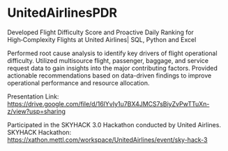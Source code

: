 # UnitedAirlinesPDR
Developed Flight Difficulty Score and Proactive Daily Ranking for High‑Complexity Flights at United Airlines| SQL, Python and Excel

Performed root cause analysis to identify key drivers of flight operational difficulty. 
Utilized multisource flight, passenger, baggage, and service request data to gain insights into the major contributing factors.
Provided actionable recommendations based on data-driven findings to improve operational performance and resource allocation.

Presentation Link: https://drive.google.com/file/d/16lYvIy1u7BX4JMCS7sBiyZvPwTTuXn-z/view?usp=sharing

Participated in the SKYHACK 3.0 Hackathon conducted by United Airlines.
SKYHACK Hackathon:
https://xathon.mettl.com/workspace/UnitedAirlines/event/sky-hack-3
